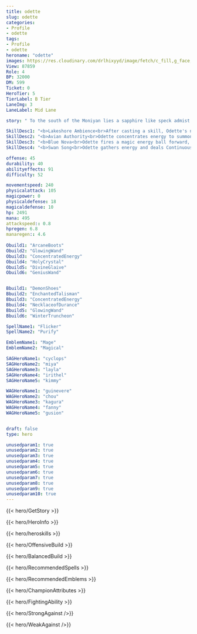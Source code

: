 ```yaml
---
title: odette
slug: odette
categories: 
- Profile 
- odette
tags: 
- Profile
- odette
heroname: "odette"
images: https://res.cloudinary.com/drlhixyyd/image/fetch/c_fill,g_face,f_auto/https://cdn2-build.mobagenie.my.id/p/images/banner/full/odette.jpg
View: 87859 
Role: 4 
BP: 32000
DM: 599 
Ticket: 0 
HeroTier: 5 
TierLabel: B Tier 
LaneImg: 3
LaneLabel: Mid Lane 

story: " To the south of the Moniyan lies a sapphire like speck admist the misty mountains. It is in fact the Swan Lake, named after the beautiful yet authoritative Swan Castle that lies on the lake\'s shores. Many years ago the Regina family fled from the empire\'s capital to the lake in order to escape political conflicts and erected a Swan-like castle. According to legend that when Odette, the thirteenth generation scion was born, swans flocked to the castle to pay their respects. Princess Odette is said to have a contagious smile, leading people to say she is a goddess in human form. In order to match the praise that people have piled on her, Windor mastered the most difficult of noble magics. Despite being universally admired, Odette had been lonely at heart until chance brought her to Lancelot, whose wounds had led him to faint on the lakeshore. During Lancelot\'s recovery, the two soon developed a deep unconditional love. "

SkillDesc1: "<b>Lakeshore Ambience<br>After casting a skill, Odette's next Basic Attack or Skill will also cast a sound wave that rebounds between enemies, dealing 144~200<font color='#27C0C7'>( +50% Total Magic Power)</font> <font color='#3B69FF'>(Magic Damage)</font>."   
SkillDesc2: "<b>Avian Authority<br>Odette concentrates energy to summon a swan to attack enemies, dealing 250<font color='#27C0C7'>( +150% Total Magic Power)</font> <font color='#3B69FF'>(Magic Damage)</font> and slowing them by 70%. Lasts 2s."   
SkillDesc3: "<b>Blue Nova<br>Odette fires a magic energy ball forward, dealing <font color='#3B69FF'>(Magic Damage)</font> to enemies and immobilizing them for 2s. After the ball reaches its Max range or hits a target, two extra energy balls will strike out to the sides, dealing 250<font color='#27C0C7'>( +50% Total Magic Power)</font> <font color='#3B69FF'>(Magic Damage)</font> to enemies hit and immobilizing them for 2s."   
SkillDesc4: "<b>Swan Song<br>Odette gathers energy and deals Continuous Damage to enemies within the area. Deals 240<font color='#27C0C7'>( +120% Total Magic Power)</font> <font color='#3B69FF'>(Magic Damage)</font> to enemies every 0.5s for 5s. The field also enhances rebounding speed and number of rebounds of <font color='#404495'>(Lakeshore Ambience)</font>. Reduces damage taken by 50% while active. Slows enemies by 90% for 2s which decays over time"  

offense: 45 
durability: 40 
abilityeffects: 91 
difficulty: 52 

movementspeed: 240
physicalattack: 105
magicpower: 0
physicaldefense: 18
magicaldefense: 10
hp: 2491
mana: 495
attackspeed:: 0.8
hpregen: 6.8
manaregen:: 4.6
 
Obuild1: "ArcaneBoots"  
Obuild2: "GlowingWand" 
Obuild3: "ConcentratedEnergy" 
Obuild4: "HolyCrystal" 
Obuild5: "DivineGlaive" 
Obuild6: "GeniusWand" 


Bbuild1: "DemonShoes"  
Bbuild2: "EnchantedTalisman" 
Bbuild3: "ConcentratedEnergy" 
Bbuild4: "NecklaceofDurance" 
Bbuild5: "GlowingWand" 
Bbuild6: "WinterTruncheon" 

SpellName1: "Flicker" 
SpellName2: "Purify"   

EmblemName1: "Mage" 
EmblemName2: "Magical"    

SAGHeroName1: "cyclops"
SAGHeroName2: "miya"
SAGHeroName3: "layla"
SAGHeroName4: "irithel"
SAGHeroName5: "kimmy"

WAGHeroName1: "guinevere"
WAGHeroName2: "chou"
WAGHeroName3: "kagura"
WAGHeroName4: "fanny"
WAGHeroName5: "gusion"


draft: false
type: hero

unusedparam1: true
unusedparam2: true
unusedparam3: true
unusedparam4: true
unusedparam5: true
unusedparam6: true
unusedparam7: true
unusedparam8: true
unusedparam9: true
unusedparam10: true
---
```



{{< hero/GetStory >}}

{{< hero/HeroInfo >}}
 
{{< hero/heroskills >}}

{{< hero/OffensiveBuild >}} 

{{< hero/BalancedBuild >}}


{{< hero/RecommendedSpells >}}  

{{< hero/RecommendedEmblems >}}   


{{< hero/ChampionAttributes >}}


{{< hero/FightingAbility >}}

{{< hero/StrongAgainst />}}

{{< hero/WeakAgainst />}}
